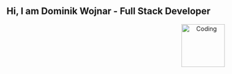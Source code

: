 <h2>Hi, I am Dominik Wojnar - Full Stack Developer</h2>
<div align="center">
  <img align="right" alt="Coding" width="100" src="=">

</div>
